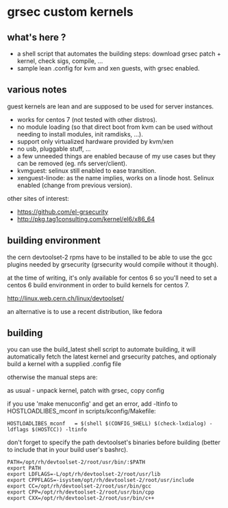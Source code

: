 grsec custom kernels
====================

what's here ?
--------------

- a shell script that automates the building steps: download grsec patch + kernel, check sigs, compile, ...
- sample lean .config for kvm and xen guests, with grsec enabled.

various notes
-------------

guest kernels are lean and are supposed to be used for server instances.
- works for centos 7 (not tested with other distros).
- no module loading (so that direct boot from kvm can be used without needing to install modules, init ramdisks, ...).
- support only virtualized hardware provided by kvm/xen
- no usb, pluggable stuff, ...
- a few unneeded things are enabled because of my use cases but they can be removed (eg. nfs server/client).
- kvmguest: selinux still enabled to ease transition.
- xenguest-linode: as the name implies, works on a linode host. Selinux enabled (change from previous version).

other sites of interest:
- https://github.com/el-grsecurity
- http://pkg.tag1consulting.com/kernel/el6/x86_64 


building environment
--------------------

the cern devtoolset-2 rpms have to be installed to be able to use the gcc plugins needed by grsecurity (grsecurity would compile without it though).

at the time of writing, it's only available for centos 6 so you'll need to set a centos 6 build environment in order to build kernels for centos 7.

http://linux.web.cern.ch/linux/devtoolset/

an alternative is to use a recent distribution, like fedora


building
--------

you can use the build_latest shell script to automate building, it will automatically fetch the latest kernel and grsecurity patches, and optionaly build a kernel with a supplied .config file

otherwise the manual steps are:

as usual - unpack kernel, patch with grsec, copy config

if you use 'make menuconfig' and get an error, add -ltinfo to HOSTLOADLIBES_mconf in scripts/kconfig/Makefile:

	HOSTLOADLIBES_mconf   = $(shell $(CONFIG_SHELL) $(check-lxdialog) -ldflags $(HOSTCC)) -ltinfo

don't forget to specify the path devtoolset's binaries before building (better to include that in your build user's bashrc).

	PATH=/opt/rh/devtoolset-2/root/usr/bin/:$PATH
	export PATH
	export LDFLAGS=-L/opt/rh/devtoolset-2/root/usr/lib
	export CPPFLAGS=-isystem/opt/rh/devtoolset-2/root/usr/include
	export CC=/opt/rh/devtoolset-2/root/usr/bin/gcc
	export CPP=/opt/rh/devtoolset-2/root/usr/bin/cpp
	export CXX=/opt/rh/devtoolset-2/root/usr/bin/c++

